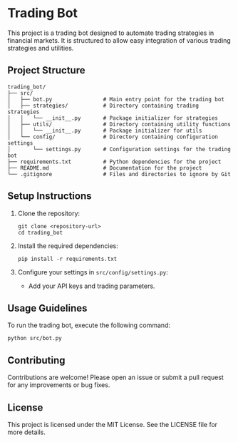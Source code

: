 # Trading Bot

This project is a trading bot designed to automate trading strategies in financial markets. It is structured to allow easy integration of various trading strategies and utilities.

## Project Structure

```
trading_bot/
├── src/
│   ├── bot.py                # Main entry point for the trading bot
│   ├── strategies/           # Directory containing trading strategies
│   │   └── __init__.py       # Package initializer for strategies
│   ├── utils/                # Directory containing utility functions
│   │   └── __init__.py       # Package initializer for utils
│   └── config/               # Directory containing configuration settings
│       └── settings.py       # Configuration settings for the trading bot
├── requirements.txt          # Python dependencies for the project
├── README.md                 # Documentation for the project
└── .gitignore                # Files and directories to ignore by Git
```

## Setup Instructions

1. Clone the repository:
   ```
   git clone <repository-url>
   cd trading_bot
   ```

2. Install the required dependencies:
   ```
   pip install -r requirements.txt
   ```

3. Configure your settings in `src/config/settings.py`:
   - Add your API keys and trading parameters.

## Usage Guidelines

To run the trading bot, execute the following command:
```
python src/bot.py
```

## Contributing

Contributions are welcome! Please open an issue or submit a pull request for any improvements or bug fixes.

## License

This project is licensed under the MIT License. See the LICENSE file for more details.
